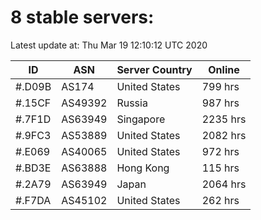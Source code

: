 # 8 stable servers:

Latest update at: Thu Mar 19 12:10:12 UTC 2020

| ID | ASN | Server Country | Online |
| -- | --- | -------------- | ------ |
| #.D09B | AS174 | United States | 799 hrs |
| #.15CF | AS49392 | Russia | 987 hrs |
| #.7F1D | AS63949 | Singapore | 2235 hrs |
| #.9FC3 | AS53889 | United States | 2082 hrs |
| #.E069 | AS40065 | United States | 972 hrs |
| #.BD3E | AS63888 | Hong Kong | 115 hrs |
| #.2A79 | AS63949 | Japan | 2064 hrs |
| #.F7DA | AS45102 | United States | 262 hrs |

